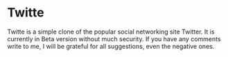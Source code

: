 # Twitte
Twitte is a simple clone of the popular social networking site Twitter. It is currently in Beta version without much security. If you have any comments write to me, I will be grateful for all suggestions, even the negative ones. 
